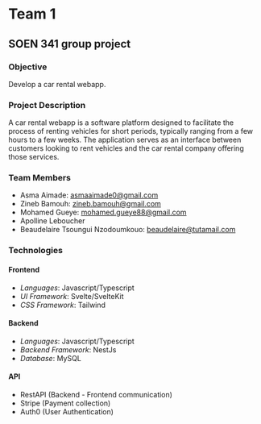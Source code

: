 # Team 1

## SOEN 341 group project

###  Objective

Develop a car rental webapp.

### Project Description

A car rental webapp is a software platform designed to facilitate the process of renting vehicles for short periods, typically ranging from a few hours to a few weeks. The application serves as an interface between customers looking to rent vehicles and the car rental company offering those services.

### Team Members

- Asma Aimade: asmaaimade0@gmail.com
- Zineb Bamouh: zineb.bamouh@gmail.com
- Mohamed Gueye: mohamed.gueye88@gmail.com
- Apolline Leboucher
- Beaudelaire Tsoungui Nzodoumkouo: beaudelaire@tutamail.com


### Technologies

#### Frontend
- *Languages*: Javascript/Typescript
- *UI Framework*: Svelte/SvelteKit
- *CSS Framework*: Tailwind

#### Backend
- *Languages*: Javascript/Typescript
- *Backend Framework*: NestJs
- *Database*: MySQL

#### API
- RestAPI (Backend - Frontend communication)
- Stripe  (Payment collection)
- Auth0   (User Authentication)
